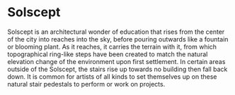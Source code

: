 <!-- wiki-header-section:start -->
# Solscept

<!-- wiki-header-section:end -->

<!-- not-for-live-publishing:start -->
<!-- obsidian-pull:start -->
Solscept is an architectural wonder of education that rises from the center of the city into reaches into the sky, before pouring outwards like a fountain or blooming plant. As it reaches, it carries the terrain with it, from which topographical ring-like steps have been created to match the natural elevation change of the environment upon first settlement. In certain areas outside of the Solscept, the stairs rise up towards no building then fall back down. It is common for artists of all kinds to set themselves up on these natural stair pedestals to perform or work on projects.
<!-- obsidian-pull:end -->
<!-- not-for-live-publishing:end -->